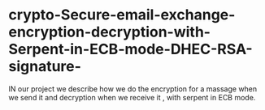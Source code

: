 # crypto-Secure-email-exchange-encryption-decryption-with-Serpent-in-ECB-mode-DHEC-RSA-signature-
IN our project we describe how we do the encryption for a massage when we send it and decryption when we receive it , with serpent in ECB mode.
